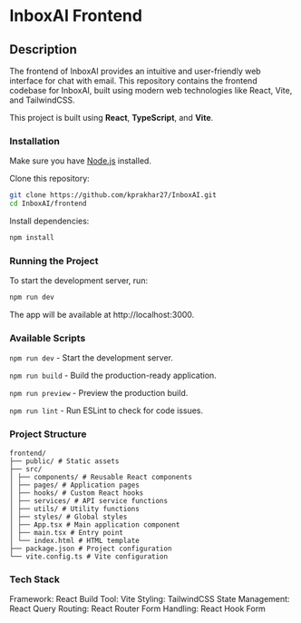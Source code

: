 # InboxAI Frontend

## Description

The frontend of InboxAI provides an intuitive and user-friendly web interface for chat with email. This repository contains the frontend codebase for InboxAI, built using modern web technologies like React, Vite, and TailwindCSS.

This project is built using **React**, **TypeScript**, and **Vite**.

### Installation

Make sure you have [Node.js](https://nodejs.org/) installed.

Clone this repository:

```sh
git clone https://github.com/kprakhar27/InboxAI.git
cd InboxAI/frontend
```

Install dependencies:

```sh
npm install
```

### Running the Project

To start the development server, run:

```sh
npm run dev
```

The app will be available at http://localhost:3000.

### Available Scripts

`npm run dev` - Start the development server.

`npm run build` - Build the production-ready application.

`npm run preview` - Preview the production build.

`npm run lint` - Run ESLint to check for code issues.

### Project Structure

```
frontend/
├── public/ # Static assets
├── src/
│ ├── components/ # Reusable React components
│ ├── pages/ # Application pages
│ ├── hooks/ # Custom React hooks
│ ├── services/ # API service functions
│ ├── utils/ # Utility functions
│ ├── styles/ # Global styles
│ ├── App.tsx # Main application component
│ ├── main.tsx # Entry point
│ └── index.html # HTML template
├── package.json # Project configuration
└── vite.config.ts # Vite configuration
```

### Tech Stack

Framework: React
Build Tool: Vite
Styling: TailwindCSS
State Management: React Query
Routing: React Router
Form Handling: React Hook Form
